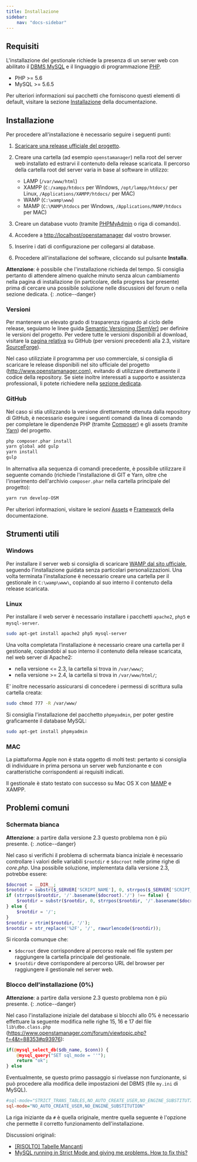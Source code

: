 ```yaml
---
title: Installazione
sidebar:
    nav: "docs-sidebar"
---
```


## Requisiti

L'installazione del gestionale richiede la presenza di un server web con abilitato il [DBMS MySQL](https://www.mysql.com)  e il linguaggio di programmazione [PHP](http://php.net).

- PHP >= 5.6
- MySQL >= 5.6.5

Per ulteriori informazioni sui pacchetti che forniscono questi elementi di default, visitare la sezione [Installazione](https://devcode-it.github.io/openstamanager/installazione.html) della documentazione.

## Installazione

Per procedere all'installazione è necessario seguire i seguenti punti:

1. [Scaricare una release ufficiale del progetto](https://github.com/devcode-it/openstamanager/releases).
2. Creare una cartella (ad esempio `openstamanager`) nella root del server web installato ed estrarvi il contenuto della release scaricata. Il percorso della cartella root del server varia in base al software in utilizzo:

   - LAMP (`/var/www/html`)
   - XAMPP (`C:/xampp/htdocs` per Windows, `/opt/lampp/htdocs/` per Linux, `/Applications/XAMPP/htdocs/` per MAC)
   - WAMP (`C:\wamp\www`)
   - MAMP (`C:\MAMP\htdocs` per Windows, `/Applications/MAMP/htdocs` per MAC)

3. Creare un database vuoto (tramite [PHPMyAdmin](http://localhost/phpmyadmin/) o riga di comando).
4. Accedere a <http://localhost/openstamanager> dal vostro browser.
5. Inserire i dati di configurazione per collegarsi al database.
6. Procedere all'installazione del software, cliccando sul pulsante **Installa**.

**Attenzione**: è possibile che l'installazione richieda del tempo.
Si consiglia pertanto di attendere almeno qualche minuto senza alcun cambiamento nella pagina di installazione (in particolare, della progress bar presente) prima di cercare una possibile soluzione nelle discussioni del forum o nella sezione dedicata.
{: .notice--danger}

### Versioni

Per mantenere un elevato grado di trasparenza riguardo al ciclo delle release, seguiamo le linee guida [Semantic Versioning (SemVer)](http://semver.org/) per definire le versioni del progetto.
Per vedere tutte le versioni disponibili al download, visitare la [pagina relativa](https://github.com/devcode-it/openstamanager/releases) su GitHub (per versioni precedenti alla 2.3, visitare [SourceForge](https://sourceforge.net/projects/openstamanager/files)).

Nel caso utilizziate il programma per uso commerciale, si consiglia di scaricare le release disponibili nel sito ufficiale del progetto (<http://www.openstamanager.com>), evitando di utilizzare direttamente il codice della repository.
Se siete inoltre interessati a supporto e assistenza professionali, li potete richiedere nella [sezione dedicata](http://www.openstamanager.com/per-le-aziende/).

### GitHub

Nel caso si stia utilizzando la versione direttamente ottenuta dalla repository di GitHub, è necessario eseguire i seguenti comandi da linea di comando per completare le dipendenze PHP (tramite [Composer](https://getcomposer.org)) e gli assets (tramite [Yarn](https://yarnpkg.com)) del progetto.

```bash
php composer.phar install
yarn global add gulp
yarn install
gulp
```

In alternativa alla sequenza di comandi precedente, è possibile utilizzare il seguente comando (richiede l'installazione di GIT e Yarn, oltre che l'inserimento dell'archivio `composer.phar` nella cartella principale del progetto):

```bash
yarn run develop-OSM
```

Per ulteriori informazioni, visitare le sezioni [Assets](https://devcode-it.github.io/openstamanager/assets.html) e [Framework](https://devcode-it.github.io/openstamanager/framework.html) della documentazione.

## Strumenti utili

### Windows

Per installare il server web si consiglia di scaricare [WAMP dal sito ufficiale](http://www.wampserver.com/en/#download-wrapper), seguendo l'installazione guidata senza particolari personalizzazioni.
Una volta terminata l’installazione è necessario creare una cartella per il gestionale in `C:\wamp\www\`, copiando al suo interno il contenuto della release scaricata.

### Linux

Per installare il web server è necessario installare i pacchetti `apache2`, `php5` e `mysql-server`.

```bash
sudo apt-get install apache2 php5 mysql-server
```

Una volta completata l’installazione è necessario creare una cartella per il gestionale, copiandobi al suo interno il contenuto della release scaricata, nel web server di Apache2:

- nella versione &lt;= 2.3, la cartella si trova in `/var/www/`;
- nella versione >= 2.4, la cartella si trova in `/var/www/html/`;

E' inoltre necessario assicurarsi di concedere i permessi di scrittura sulla cartella creata:

```bash
sudo chmod 777 -R /var/www/
```

Si consiglia l'installazione del pacchetto `phpmyadmin`, per poter gestire graficamente il database MySQL:

```bash
sudo apt-get install phpmyadmin
```

### MAC

La piattaforma Apple non è stata oggetto di molti test: pertanto si consiglia di individuare in prima persona un server web funzionante e con caratteristiche corrispondenti ai requisiti indicati.

Il gestionale è stato testato con successo su Mac OS X con [MAMP](http://www.mamp.info/en/) e XAMPP.

## Problemi comuni

### Schermata bianca

**Attenzione**: a partire dalla versione 2.3 questo problema non è più presente.
{: .notice--danger}

Nel caso si verifichi il problema di schermata bianca iniziale è necessario controllare i valori delle variabili `$rootdir` e `$docroot` nelle prime righe di _core.php_. Una possibile soluzione, implementata dalla versione 2.3, potrebbe essere:

```php
$docroot = __DIR__;
$rootdir = substr($_SERVER['SCRIPT_NAME'], 0, strrpos($_SERVER['SCRIPT_NAME'], '/')).'/';
if (strrpos($rootdir, '/'.basename($docroot).'/') !== false) {
    $rootdir = substr($rootdir, 0, strrpos($rootdir, '/'.basename($docroot).'/')).'/'.basename($docroot);
} else {
    $rootdir = '/';
}
$rootdir = rtrim($rootdir, '/');
$rootdir = str_replace('%2F', '/', rawurlencode($rootdir));
```

Si ricorda comunque che:

- `$docroot` deve corrispondere al percorso reale nel file system per raggiungere la cartella principale del gestionale.
- `$rootdir` deve corrispondere al percorso URL del browser per raggiungere il gestionale nel server web.

### Blocco dell'installazione (0%)

**Attenzione**: a partire dalla versione 2.3 questo problema non è più presente.
{: .notice--danger}

Nel caso l'installazione iniziale del database si blocchi allo 0% è necessario effettuare la seguente modifica nelle righe 15, 16 e 17 del file `lib\dbo.class.php` (https://www.openstamanager.com/forum/viewtopic.php?f=4&t=88353#p93976):

```php
if(@mysql_select_db($db_name, $conn)) {
    @mysql_query("SET sql_mode = ''");
    return "ok";
} else
```

Eventualmente, se questo primo passaggio si rivelasse non funzionante, si può procedere alla modifica delle impostazioni del DBMS (file `my.ini` di MySQL).

```ini
#sql-mode="STRICT_TRANS_TABLES,NO_AUTO_CREATE_USER,NO_ENGINE_SUBSTITUTION"
sql-mode="NO_AUTO_CREATE_USER,NO_ENGINE_SUBSTITUTION"
```

La riga iniziante da `#` è quella originale, mentre quella seguente è l'opzione che permette il corretto funzionamento dell'installazione.

Discussioni originali:

- [\[RISOLTO\] Tabelle Mancanti](http://www.openstamanager.com/forum/viewtopic.php?f=2&t=86981)
- [MySQL running in Strict Mode and giving me problems. How to fix this?](http://stackoverflow.com/questions/21667601/mysql-running-in-strict-mode-and-giving-me-problems-how-to-fix-this)
